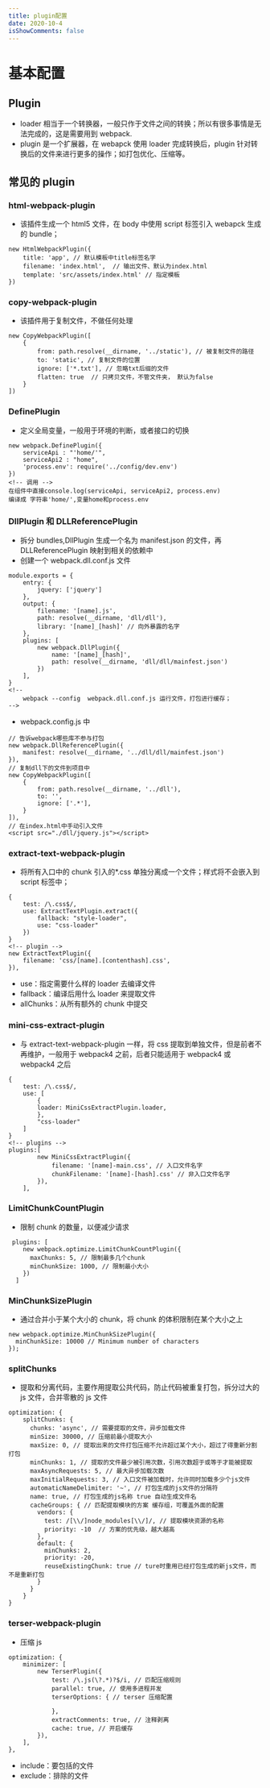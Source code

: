 ```yaml
---
title: plugin配置
date: 2020-10-4
isShowComments: false
---
```


# 基本配置

## Plugin

- loader 相当于一个转换器，一般只作于文件之间的转换；所以有很多事情是无法完成的，这是需要用到 webpack.
- plugin 是一个扩展器，在 webapck 使用 loader 完成转换后，plugin 针对转换后的文件来进行更多的操作；如打包优化、压缩等。

## 常见的 plugin

### html-webpack-plugin

- 该插件生成一个 html5 文件，在 body 中使用 script 标签引入 webapck 生成的 bundle；

```
new HtmlWebpackPlugin({
    title: 'app', // 默认模板中title标签名字
    filename: 'index.html',  // 输出文件、默认为index.html
    template: 'src/assets/index.html' // 指定模板
})
```

### copy-webpack-plugin

- 该插件用于复制文件，不做任何处理

```
new CopyWebpackPlugin([
    {
        from: path.resolve(__dirname, '../static'), // 被复制文件的路径
        to: 'static', // 复制文件的位置
        ignore: ['*.txt'], // 忽略txt后缀的文件
        flatten: true  // 只拷贝文件，不管文件夹， 默认为false
    }
])
```

### DefinePlugin

- 定义全局变量，一般用于环境的判断，或者接口的切换

```
new webpack.DefinePlugin({
    serviceApi : "'home/'",
    serviceApi2 : "home",
    'process.env': require('../config/dev.env')
})
<!-- 调用 -->
在组件中直接console.log(serviceApi, serviceApi2, process.env)
编译成 字符串'home/',变量home和process.env
```

### DllPlugin 和 DLLReferencePlugin

- 拆分 bundles,DllPlugin 生成一个名为 manifest.json 的文件，再 DLLReferencePlugin 映射到相关的依赖中
- 创建一个 webpack.dll.conf.js 文件

```
module.exports = {
    entry: {
        jquery: ['jquery']
    },
    output: {
        filename: '[name].js',
        path: resolve(__dirname, 'dll/dll'),
        library: '[name]_[hash]' // 向外暴露的名字
    },
    plugins: [
        new webpack.DllPlugin({
            name: '[name]_[hash]',
            path: resolve(__dirname, 'dll/dll/mainfest.json')
        })
    ],
}
<!--
    webpack --config  webpack.dll.conf.js 运行文件，打包进行缓存；
-->
```

- webpack.config.js 中

```
// 告诉webpack哪些库不参与打包
new webpack.DllReferencePlugin({
    manifest: resolve(__dirname, '../dll/dll/mainfest.json')
}),
// 复制dll下的文件到项目中
new CopyWebpackPlugin([
    {
        from: path.resolve(__dirname, '../dll'),
        to: '',
        ignore: ['.*'],
    }
]),
// 在index.html中手动引入文件
<script src="./dll/jquery.js"></script>
```

### extract-text-webpack-plugin

- 将所有入口中的 chunk 引入的\*.css 单独分离成一个文件；样式将不会嵌入到 script 标签中；

```
{
    test: /\.css$/,
    use: ExtractTextPlugin.extract({
        fallback: "style-loader",
        use: "css-loader"
    })
}
<!-- plugin -->
new ExtractTextPlugin({
    filename: 'css/[name].[contenthash].css',
}),
```

- use：指定需要什么样的 loader 去编译文件
- fallback：编译后用什么 loader 来提取文件
- allChunks：从所有额外的 chunk 中提交

### mini-css-extract-plugin

- 与 extract-text-webpack-plugin 一样，将 css 提取到单独文件，但是前者不再维护，一般用于 webpack4 之前，后者只能适用于 webpack4 或 webpack4 之后

```
{
    test: /\.css$/,
    use: [
        {
        loader: MiniCssExtractPlugin.loader,
        },
        "css-loader"
    ]
}
<!-- plugins -->
plugins:[
        new MiniCssExtractPlugin({
            filename: '[name]-main.css', // 入口文件名字
            chunkFilename: '[name]-[hash].css' // 非入口文件名字
        }),
    ],
```

### LimitChunkCountPlugin

- 限制 chunk 的数量，以便减少请求

```
 plugins: [
    new webpack.optimize.LimitChunkCountPlugin({
      maxChunks: 5, // 限制最多几个chunk
      minChunkSize: 1000, // 限制最小大小
    })
  ]
```

### MinChunkSizePlugin

- 通过合并小于某个大小的 chunk，将 chunk 的体积限制在某个大小之上

```
new webpack.optimize.MinChunkSizePlugin({
  minChunkSize: 10000 // Minimum number of characters
});
```

### splitChunks

- 提取和分离代码，主要作用提取公共代码，防止代码被重复打包，拆分过大的 js 文件，合并零散的 js 文件

```
optimization: {
    splitChunks: {
      chunks: 'async', // 需要提取的文件，异步加载文件
      minSize: 30000, // 压缩前最小提取大小
      maxSize: 0, // 提取出来的文件打包压缩不允许超过某个大小，超过了得重新分割打包
      minChunks: 1, // 提取的文件最少被引用次数，引用次数超于或等于才能被提取
      maxAsyncRequests: 5, // 最大异步加载次数
      maxInitialRequests: 3, // 入口文件被加载时，允许同时加载多少个js文件
      automaticNameDelimiter: '~', // 打包生成的js文件的分隔符
      name: true, // 打包生成的js名称 true 自动生成文件名
      cacheGroups: { // 匹配提取模块的方案 缓存组，可覆盖外面的配置
        vendors: {
          test: /[\\/]node_modules[\\/]/, // 提取模块资源的名称
          priority: -10  // 方案的优先级，越大越高
        },
        default: {
          minChunks: 2,
          priority: -20,
          reuseExistingChunk: true // ture时重用已经打包生成的新js文件，而不是重新打包
        }
      }
    }
}
```

### terser-webpack-plugin

- 压缩 js

```
optimization: {
    minimizer: [
        new TerserPlugin({
            test: /\.js(\?.*)?$/i, // 匹配压缩规则
            parallel: true, // 使用多进程并发
            terserOptions: { // terser 压缩配置

            },
            extractComments: true, // 注释剥离
            cache: true, // 开启缓存
        }),
    ],
},
```

- include：要包括的文件
- exclude：排除的文件
